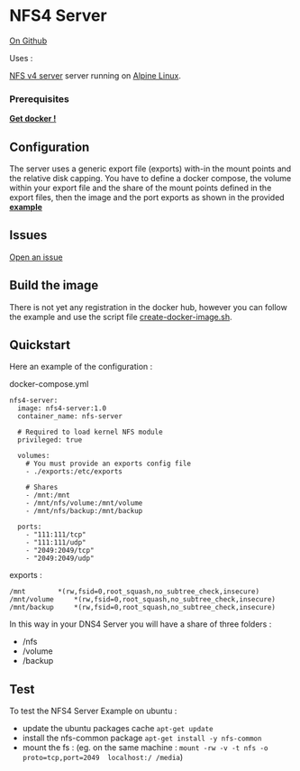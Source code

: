 NFS4 Server
===========

[On Github](https://github.com/fabriziotorelli-wipro/nfs4-server.git)

Uses :

[NFS v4 server](http://nfs.sourceforge.net/) server running on [Alpine Linux](https://hub.docker.com/_/alpine/).


### Prerequisites
[**Get docker !**](https://docs.docker.com/linux/started/)


## Configuration

The server uses a generic export file (exports) with-in the mount points and the relative disk capping.
You have to define a docker compose, the volume within your export file and the share of the mount points defined in the export files, then the image and the port exports as shown in the provided [**example**](/sample)


## Issues

[Open an issue](https://github.com/fabriziotorelli-wipro/nfs4-server/issues)


## Build the image

There is not yet any registration in the docker hub, however you can follow the example and use the script file [create-docker-image.sh](/create-docker-image.sh).


## Quickstart

Here an example of the configuration :

docker-compose.yml
```
nfs4-server:
  image: nfs4-server:1.0
  container_name: nfs-server

  # Required to load kernel NFS module
  privileged: true

  volumes:
    # You must provide an exports config file
    - ./exports:/etc/exports

    # Shares
    - /mnt:/mnt
    - /mnt/nfs/volume:/mnt/volume
    - /mnt/nfs/backup:/mnt/backup

  ports:
    - "111:111/tcp"
    - "111:111/udp"
    - "2049:2049/tcp"
    - "2049:2049/udp"
```

exports :
```
/mnt		*(rw,fsid=0,root_squash,no_subtree_check,insecure)
/mnt/volume		*(rw,fsid=0,root_squash,no_subtree_check,insecure)
/mnt/backup		*(rw,fsid=0,root_squash,no_subtree_check,insecure)
```

In this way in your DNS4 Server you will have a share of three folders :
* /nfs
* /volume
* /backup


## Test

To test the NFS4 Server Example on ubuntu :
* update the ubuntu packages cache `apt-get update`
* install the nfs-common package `apt-get install -y nfs-common`
* mount the fs : (eg. on the same machine : `mount -rw -v -t nfs -o proto=tcp,port=2049  localhost:/ /media`)

